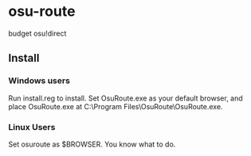 # osu-route
budget osu!direct

## Install

### Windows users

Run install.reg to install. Set OsuRoute.exe as your default browser, and place OsuRoute.exe at C:\Program Files\OsuRoute\OsuRoute.exe.

### Linux Users

Set osuroute as $BROWSER. You know what to do.
